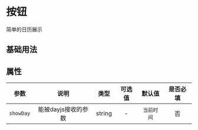 <!-- 加载 demo 组件 start -->
<script setup>
import demo from './demo.vue'
</script>
<!-- 加载 demo 组件 end -->

<!-- 正文开始 -->

# 按钮

简单的日历展示

## 基础用法
<PreView>
  <demo />
</PreView>

## 属性
参数 | 说明 | 类型 | 可选值 | 默认值 | 是否必填
:-: | :-: | :-: | :-: | :-: | :-:
`showDay` | 能被dayjs接收的参数 | string | - | `当前时间` | 否


